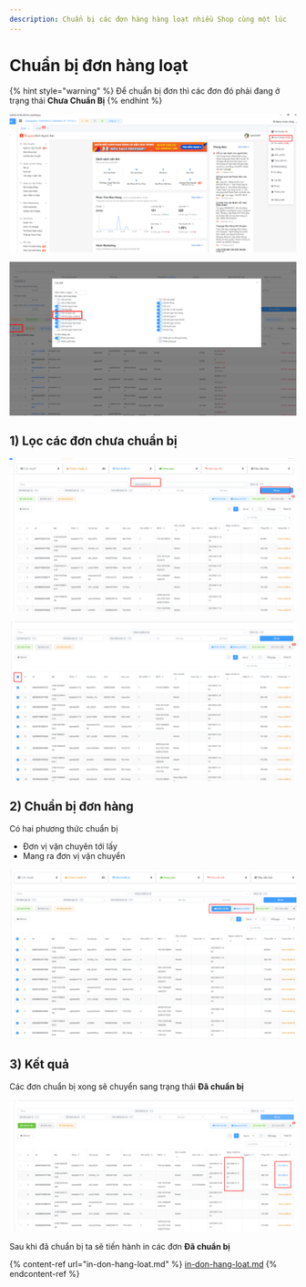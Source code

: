 ```yaml
---
description: Chuẩn bị các đơn hàng hàng loạt nhiều Shop cùng một lúc
---
```


# Chuẩn bị đơn hàng loạt

{% hint style="warning" %}
Để chuẩn bị đơn thì các đơn đó phải đang ở trạng thái **Chưa Chuẩn Bị**
{% endhint %}

![Menu chức năng > Đơn hàng](<../../.gitbook/assets/image (48).png>)

![](<../../.gitbook/assets/image (13).png>)

## 1) Lọc các đơn chưa chuẩn bị

![Trang thái > Chưa chuẩn bị > Lọc](<../../.gitbook/assets/image (49).png>)

![Chọn tất cả các đơn](<../../.gitbook/assets/image (50).png>)

## 2) Chuẩn bị đơn hàng

Có hai phương thức chuẩn bị

* Đơn vị vận chuyên tới lấy
* Mang ra đơn vị vận chuyển

![](<../../.gitbook/assets/image (51).png>)

## 3) Kết quả

Các đơn chuẩn bị xong sẽ chuyển sang trạng thái **Đã chuẩn bị**

![Kết quả](<../../.gitbook/assets/image (52).png>)

Sau khi đã chuẩn bị ta sẽ tiến hành in các đơn **Đã chuẩn bị**

{% content-ref url="in-don-hang-loat.md" %}
[in-don-hang-loat.md](in-don-hang-loat.md)
{% endcontent-ref %}
